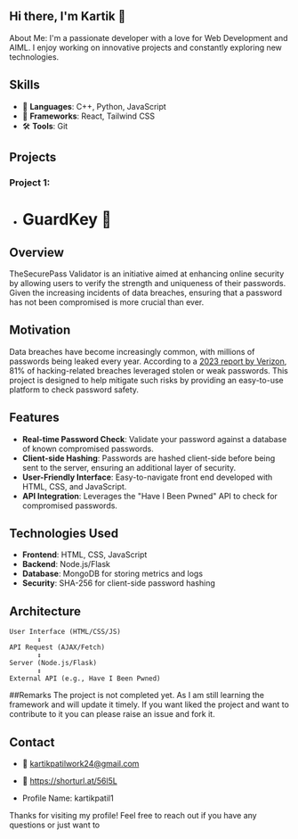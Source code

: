 ## Hi there, I'm Kartik 👋

About Me: 
I'm a passionate developer with a love for Web Development and AIML. I enjoy working on innovative projects and constantly exploring new technologies.

## Skills
- 🌟 **Languages**: C++, Python, JavaScript
- 🚀 **Frameworks**: React, Tailwind CSS
- 🛠️ **Tools**: Git

## Projects
### Project 1: 
- # GuardKey 🚀

## Overview
TheSecurePass Validator is an initiative aimed at enhancing online security by allowing users to verify the strength and uniqueness of their passwords. Given the increasing incidents of data breaches, ensuring that a password has not been compromised is more crucial than ever.

## Motivation
Data breaches have become increasingly common, with millions of passwords being leaked every year. According to a [2023 report by Verizon](https://enterprise.verizon.com/resources/reports/dbir/), 81% of hacking-related breaches leveraged stolen or weak passwords. This project is designed to help mitigate such risks by providing an easy-to-use platform to check password safety.

## Features
- **Real-time Password Check**: Validate your password against a database of known compromised passwords.
- **Client-side Hashing**: Passwords are hashed client-side before being sent to the server, ensuring an additional layer of security.
- **User-Friendly Interface**: Easy-to-navigate front end developed with HTML, CSS, and JavaScript.
- **API Integration**: Leverages the "Have I Been Pwned" API to check for compromised passwords.

## Technologies Used
- **Frontend**: HTML, CSS, JavaScript
- **Backend**: Node.js/Flask
- **Database**: MongoDB for storing metrics and logs
- **Security**: SHA-256 for client-side password hashing

## Architecture
```plaintext
User Interface (HTML/CSS/JS)
       ↕
API Request (AJAX/Fetch)
       ↕
Server (Node.js/Flask)
       ↕
External API (e.g., Have I Been Pwned)

```


##Remarks
The project is not completed yet. As I am still learning the framework and will update it timely. If you want liked the project and want to contribute to it you can please raise an issue and fork it. 





## Contact
- 📧 kartikpatilwork24@gmail.com
- 💼 https://shorturl.at/56l5L

- Profile Name: kartikpatil1


Thanks for visiting my profile! Feel free to reach out if you have any questions or just want to 
